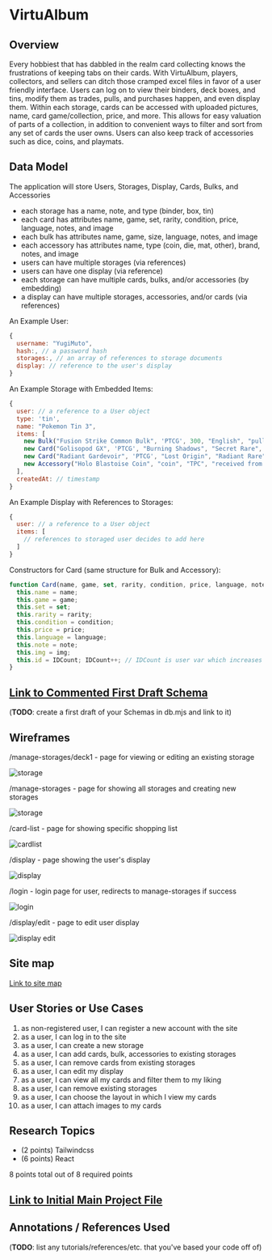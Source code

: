 # VirtuAlbum

## Overview

Every hobbiest that has dabbled in the realm card collecting knows the frustrations of keeping tabs on their cards. With VirtuAlbum, players, collectors, and sellers can ditch those cramped excel files in favor of a user friendly interface. Users can log on to view their binders, deck boxes, and tins, modify them as trades, pulls, and purchases happen, and even display them. Within each storage, cards can be accessed with uploaded pictures, name, card game/collection, price, and more. This allows for easy valuation of parts of a collection, in addition to convenient ways to filter and sort from any set of cards the user owns. Users can also keep track of accessories such as dice, coins, and playmats.

## Data Model

The application will store Users, Storages, Display, Cards, Bulks, and Accessories

* each storage has a name, note, and type (binder, box, tin)
* each card has attributes name, game, set, rarity, condition, price, language, notes, and image
* each bulk has attributes name, game, size, language, notes, and image
* each accessory has attributes name, type (coin, die, mat, other), brand, notes, and image
* users can have multiple storages (via references)
* users can have one display (via reference)
* each storage can have multiple cards, bulks, and/or accessories (by embedding)
* a display can have multiple storages, accessories, and/or cards (via references)

An Example User:

```javascript
{
  username: "YugiMuto",
  hash:, // a password hash
  storages:, // an array of references to storage documents
  display: // reference to the user's display
}
```

An Example Storage with Embedded Items:

```javascript
{
  user: // a reference to a User object
  type: 'tin',
  name: "Pokemon Tin 3",
  items: [
    new Bulk("Fusion Strike Common Bulk", 'PTCG', 300, "English", "pulled from a box 10/22/2022"),
    new Card("Golisopod GX", 'PTCG', "Burning Shadows", "Secret Rare", "NM", 6.72, "English", "traded at local 9/15/2022"),
    new Card("Radiant Gardevoir", 'PTCG', "Lost Origin", "Radiant Rare", "LP", 0.90, "English", "purchased online 9/17/2022"),
    new Accessory("Holo Blastoise Coin", "coin", "TPC", "received from promotion")
  ],
  createdAt: // timestamp
}
```

An Example Display with References to Storages: 

```javascript
{
  user: // a reference to a User object
  items: [
    // references to storaged user decides to add here
  ]
}
```

Constructors for Card (same structure for Bulk and Accessory):

```javascript
function Card(name, game, set, rarity, condition, price, language, note, img = null) {
  this.name = name;
  this.game = game;
  this.set = set;
  this.rarity = rarity;
  this.condition = condition;
  this.price = price;
  this.language = language;
  this.note = note;
  this.img = img;
  this.id = IDCount; IDCount++; // IDCount is user var which increases each time a card, bulk, or accessory is created
}
```

## [Link to Commented First Draft Schema](db.mjs) 

(__TODO__: create a first draft of your Schemas in db.mjs and link to it)

## Wireframes

/manage-storages/deck1 - page for viewing or editing an existing storage

![storage](documentation/editview-storage.png)

/manage-storages - page for showing all storages and creating new storages

![storage](documentation/manage-storages.png)

/card-list - page for showing specific shopping list

![cardlist](documentation/card-list.png)

/display - page showing the user's display

![display](documentation/display.png)

/login - login page for user, redirects to manage-storages if success

![login](documentation/login.png)

/display/edit - page to edit user display

![display edit](documentation/edit-display.png)

## Site map

[Link to site map](documentation/site-map.png)

## User Stories or Use Cases

1. as non-registered user, I can register a new account with the site
2. as a user, I can log in to the site
3. as a user, I can create a new storage
4. as a user, I can add cards, bulk, accessories to existing storages
5. as a user, I can remove cards from existing storages
6. as a user, I can edit my display
7. as a user, I can view all my cards and filter them to my liking
8. as a user, I can remove existing storages
9. as a user, I can choose the layout in which I view my cards
10. as a user, I can attach images to my cards

## Research Topics

* (2 points) Tailwindcss
* (6 points) React

8 points total out of 8 required points


## [Link to Initial Main Project File](app.mjs) 

## Annotations / References Used

(__TODO__: list any tutorials/references/etc. that you've based your code off of)

